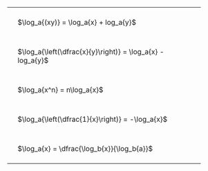 ---
---

#  
<br>
<style type="text/css">
#T_421e5 th.col_heading {
  text-align: left;
  font-size: 1em;
}
#T_421e5 td {
  text-align: left;
  font-size: 1em;
  padding: 1.5em;
}
#T_421e5_row0_col0, #T_421e5_row1_col0, #T_421e5_row2_col0, #T_421e5_row3_col0, #T_421e5_row4_col0 {
  width: 400px;
  white-space: pre-wrap;
}
</style>
<table id="T_421e5">
  <thead>
  </thead>
  <tbody>
    <tr>
      <td id="T_421e5_row0_col0" class="data row0 col0" >$\log_a{(xy)} = \log_a{x} + log_a{y}$</td>
    </tr>
    <tr>
      <td id="T_421e5_row1_col0" class="data row1 col0" >$\log_a{\left(\dfrac{x}{y}\right)} = \log_a{x} - log_a{y}$</td>
    </tr>
    <tr>
      <td id="T_421e5_row2_col0" class="data row2 col0" >$\log_a{x^n} = n\log_a{x}$</td>
    </tr>
    <tr>
      <td id="T_421e5_row3_col0" class="data row3 col0" >$\log_a{\left(\dfrac{1}{x}\right)} = -\log_a{x}$</td>
    </tr>
    <tr>
      <td id="T_421e5_row4_col0" class="data row4 col0" >$\log_a{x} = \dfrac{\log_b{x}}{\log_b{a}}$</td>
    </tr>
  </tbody>
</table>

